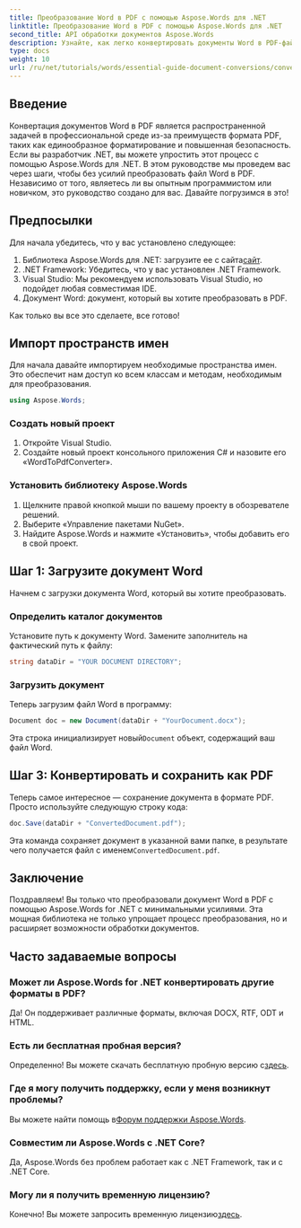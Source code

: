 ```yaml
---
title: Преобразование Word в PDF с помощью Aspose.Words для .NET
linktitle: Преобразование Word в PDF с помощью Aspose.Words для .NET
second_title: API обработки документов Aspose.Words
description: Узнайте, как легко конвертировать документы Word в PDF-файлы с помощью Aspose.Words для .NET. Это пошаговое руководство охватывает основные предварительные условия, настройку проекта и реализацию кода.
type: docs
weight: 10
url: /ru/net/tutorials/words/essential-guide-document-conversions/convert-word-to-pdf/
---
```

## Введение

Конвертация документов Word в PDF является распространенной задачей в профессиональной среде из-за преимуществ формата PDF, таких как единообразное форматирование и повышенная безопасность. Если вы разработчик .NET, вы можете упростить этот процесс с помощью Aspose.Words для .NET. В этом руководстве мы проведем вас через шаги, чтобы без усилий преобразовать файл Word в PDF. Независимо от того, являетесь ли вы опытным программистом или новичком, это руководство создано для вас. Давайте погрузимся в это!

## Предпосылки

Для начала убедитесь, что у вас установлено следующее:

1.  Библиотека Aspose.Words для .NET: загрузите ее с сайта[сайт](https://releases.aspose.com/words/net/).
2. .NET Framework: Убедитесь, что у вас установлен .NET Framework.
3. Visual Studio: Мы рекомендуем использовать Visual Studio, но подойдет любая совместимая IDE.
4. Документ Word: документ, который вы хотите преобразовать в PDF.

Как только вы все это сделаете, все готово!

## Импорт пространств имен

Для начала давайте импортируем необходимые пространства имен. Это обеспечит нам доступ ко всем классам и методам, необходимым для преобразования.

```csharp
using Aspose.Words;
```

### Создать новый проект

1. Откройте Visual Studio.
2. Создайте новый проект консольного приложения C# и назовите его «WordToPdfConverter».

### Установить библиотеку Aspose.Words

1. Щелкните правой кнопкой мыши по вашему проекту в обозревателе решений.
2. Выберите «Управление пакетами NuGet».
3. Найдите Aspose.Words и нажмите «Установить», чтобы добавить его в свой проект.

## Шаг 1: Загрузите документ Word

Начнем с загрузки документа Word, который вы хотите преобразовать.

### Определить каталог документов

Установите путь к документу Word. Замените заполнитель на фактический путь к файлу:

```csharp
string dataDir = "YOUR DOCUMENT DIRECTORY";
```

### Загрузить документ

Теперь загрузим файл Word в программу:

```csharp
Document doc = new Document(dataDir + "YourDocument.docx");
```

 Эта строка инициализирует новый`Document` объект, содержащий ваш файл Word.

## Шаг 3: Конвертировать и сохранить как PDF

Теперь самое интересное — сохранение документа в формате PDF. Просто используйте следующую строку кода:

```csharp
doc.Save(dataDir + "ConvertedDocument.pdf");
```

 Эта команда сохраняет документ в указанной вами папке, в результате чего получается файл с именем`ConvertedDocument.pdf`.

## Заключение

Поздравляем! Вы только что преобразовали документ Word в PDF с помощью Aspose.Words for .NET с минимальными усилиями. Эта мощная библиотека не только упрощает процесс преобразования, но и расширяет возможности обработки документов. 

## Часто задаваемые вопросы

### Может ли Aspose.Words for .NET конвертировать другие форматы в PDF?

Да! Он поддерживает различные форматы, включая DOCX, RTF, ODT и HTML.

### Есть ли бесплатная пробная версия?

 Определенно! Вы можете скачать бесплатную пробную версию с[здесь](https://releases.aspose.com/).

### Где я могу получить поддержку, если у меня возникнут проблемы?

 Вы можете найти помощь в[Форум поддержки Aspose.Words](https://forum.aspose.com/c/words/8).

### Совместим ли Aspose.Words с .NET Core?

Да, Aspose.Words без проблем работает как с .NET Framework, так и с .NET Core.

### Могу ли я получить временную лицензию?

 Конечно! Вы можете запросить временную лицензию[здесь](https://purchase.conholdate.com/temporary-license/).